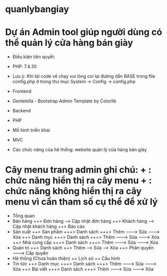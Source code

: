 # quanlybangiay
# Dự án Admin tool giúp người dùng có thể quản lý cửa hàng bán giày 

* Điều kiện tiên quyết:
- PHP: 7.4.30
* Lưu ý: Khi tải code về chạy vui lòng coi lại đường dẫn BASE trong file config.php ở trong thư mục System -> Config -> config.php

* Frontend
- Gentelella - Bootstrap Admin Template by Colorlib

* Backend
- PHP 

* Mồ hình triển khai
- MVC

* Các chức năng của hệ thống:
website quản lý cửa hàng bán giày

Cây menu trang admin
ghi chú: 
    + : chức năng hiển thị ra cây menu
    + : chức năng không hiển thị ra cây menu vì cần tham số cụ thể để xử lý
============================
* Tổng quan
* Bán hàng
    ++> Đơn hàng
        --> Cập nhật đơn hàng
    ++> Khách hàng
        --> Cập nhật khách hàng
    ++> Báo cáo
* Sản xuất
    ++> Sản phẩm
        +++> Danh sách
        +++> Thêm
        ---> Sửa
        ---> Xóa
    ++> Danh mục
        +++> Danh sách
        +++> Thêm
        ---> Sửa
        ---> Xóa
    ++> Nhà cung cấp
        +++> Danh sách
        +++> Thêm
        ---> Sửa
        ---> Xóa    
* Quản trị
    ++> Danh sách
    ++> Thêm
    --> Sửa
    --> Xóa
    ++> Phân quyền    
        ---> Cấp quyền
* Hệ thống (Chưa hoàn thiện)
    ++ Lịch sử
    ++ Cấu hình
* Tin tức
    ++> Danh mục
        +++> Danh sách
        +++> Thêm
        ---> Sửa
        ---> Xóa
    ++> Bài viết
        +++> Danh sách
        +++> Thêm
        ---> Sửa
        ---> Xóa   
